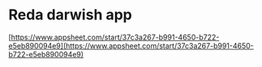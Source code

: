 # Reda darwish app

[https://www.appsheet.com/start/37c3a267-b991-4650-b722-e5eb890094e9](https://www.appsheet.com/start/37c3a267-b991-4650-b722-e5eb890094e9)
